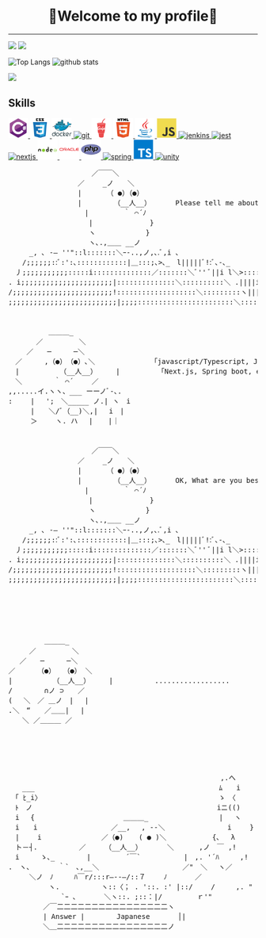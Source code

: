 <!-- https://zzetao.github.io/awesome-github-profile/ -->

<h1 align="center">🦧Welcome to my profile👻</h1>

---

[![](https://activity-graph.herokuapp.com/graph?username=monkey999por&theme=transparent)](https://activity-graph.herokuapp.com/graph?username=monkey999por&theme=transparent)
[![](https://github-readme-streak-stats.herokuapp.com/?user=monkey999por&theme=transparent)](https://github-readme-streak-stats.herokuapp.com/?user=monkey999por&theme=transparent)

<p align="left"> 
  <img alt="Top Langs" height="150px" src="https://github-readme-stats.vercel.app/api/top-langs/?username=monkey999por&layout=compact&count_private=true&show_icons=true&show_icons=true&theme=transparent" />
  <img alt="github stats" height="150px" src="https://github-readme-stats.vercel.app/api?username=monkey999por&count_private=true&show_icons=true&show_icons=true&theme=transparent" />
</p>


![](http://github-profile-summary-cards.vercel.app/api/cards/profile-details?username=monkey999por&theme=aura)

## Skills
<p align="left"> <a href="https://www.w3schools.com/cs/" target="_blank" rel="noreferrer"> <img src="https://raw.githubusercontent.com/devicons/devicon/master/icons/csharp/csharp-original.svg" alt="csharp" width="40" height="40"/> </a> <a href="https://www.w3schools.com/css/" target="_blank" rel="noreferrer"> <img src="https://raw.githubusercontent.com/devicons/devicon/master/icons/css3/css3-original-wordmark.svg" alt="css3" width="40" height="40"/> </a> <a href="https://www.docker.com/" target="_blank" rel="noreferrer"> <img src="https://raw.githubusercontent.com/devicons/devicon/master/icons/docker/docker-original-wordmark.svg" alt="docker" width="40" height="40"/> </a> <a href="https://git-scm.com/" target="_blank" rel="noreferrer"> <img src="https://www.vectorlogo.zone/logos/git-scm/git-scm-icon.svg" alt="git" width="40" height="40"/> </a> <a href="https://gulpjs.com" target="_blank" rel="noreferrer"> <img src="https://raw.githubusercontent.com/devicons/devicon/master/icons/gulp/gulp-plain.svg" alt="gulp" width="40" height="40"/> </a> <a href="https://www.w3.org/html/" target="_blank" rel="noreferrer"> <img src="https://raw.githubusercontent.com/devicons/devicon/master/icons/html5/html5-original-wordmark.svg" alt="html5" width="40" height="40"/> </a> <a href="https://www.java.com" target="_blank" rel="noreferrer"> <img src="https://raw.githubusercontent.com/devicons/devicon/master/icons/java/java-original.svg" alt="java" width="40" height="40"/> </a> <a href="https://developer.mozilla.org/en-US/docs/Web/JavaScript" target="_blank" rel="noreferrer"> <img src="https://raw.githubusercontent.com/devicons/devicon/master/icons/javascript/javascript-original.svg" alt="javascript" width="40" height="40"/> </a> <a href="https://www.jenkins.io" target="_blank" rel="noreferrer"> <img src="https://www.vectorlogo.zone/logos/jenkins/jenkins-icon.svg" alt="jenkins" width="40" height="40"/> </a> <a href="https://jestjs.io" target="_blank" rel="noreferrer"> <img src="https://www.vectorlogo.zone/logos/jestjsio/jestjsio-icon.svg" alt="jest" width="40" height="40"/> </a> <a href="https://nextjs.org/" target="_blank" rel="noreferrer"> <img src="https://cdn.worldvectorlogo.com/logos/nextjs-2.svg" alt="nextjs" width="40" height="40"/> </a> <a href="https://nodejs.org" target="_blank" rel="noreferrer"> <img src="https://raw.githubusercontent.com/devicons/devicon/master/icons/nodejs/nodejs-original-wordmark.svg" alt="nodejs" width="40" height="40"/> </a> <a href="https://www.oracle.com/" target="_blank" rel="noreferrer"> <img src="https://raw.githubusercontent.com/devicons/devicon/master/icons/oracle/oracle-original.svg" alt="oracle" width="40" height="40"/> </a> <a href="https://www.php.net" target="_blank" rel="noreferrer"> <img src="https://raw.githubusercontent.com/devicons/devicon/master/icons/php/php-original.svg" alt="php" width="40" height="40"/> </a> <a href="https://spring.io/" target="_blank" rel="noreferrer"> <img src="https://www.vectorlogo.zone/logos/springio/springio-icon.svg" alt="spring" width="40" height="40"/> </a> <a href="https://www.typescriptlang.org/" target="_blank" rel="noreferrer"> <img src="https://raw.githubusercontent.com/devicons/devicon/master/icons/typescript/typescript-original.svg" alt="typescript" width="40" height="40"/> </a> <a href="https://unity.com/" target="_blank" rel="noreferrer"> <img src="https://www.vectorlogo.zone/logos/unity3d/unity3d-icon.svg" alt="unity" width="40" height="40"/> </a> </p>


<pre>
　　　　　　　　　　　　／￣￣＼
　　　　　　　　　　／　　 _ノ　　＼
　　　　　　　　　　|　　　 （ ●）（●）　
　　　　　　　　　　|　　　　 （__人__）　　　　Please tell me about special techniques
　 　 　 　 　　　　 |　　　　　｀ ⌒´ﾉ　　　　
　 　 　 　 　 　　　 |　　　　　　 　 }　　　　
　 　 　 　 　　　 　 ヽ　　　　　 　 }
　　　　　　　　　　　 ヽ､.,＿＿ __ノ
　　　_, ､ -― ''"::l:::::::＼ｰ-..,ノ,､.ﾞ,i ､
　　/;;;;;;::ﾞ:':､::::::::::::|＿:::;､>､_　l|||||ﾞ!:ﾞ､-､_
　丿;;;;;;;;;;;:::::i::::::::::::::／:::::::＼ﾞ'' ﾞ||i l＼>::::ﾞ'ｰ､
. i;;;;;;;;;;;;;;;;;;;;;;|::::::::::::::＼::::::::::＼ .||||i|::::ヽ::::::|:::!
/;;;;;;;;;;;;;;;;;;;;;;;;!:::::::::::::::::::＼:::::::::ヽ|||||:::::/::::::::i:::|
;;;;;;;;;;;;;;;;;;;;;;;;;;|;;;;:::::::::::::::::::::::＼:::::ﾞ､|||:::/::::::::::|:::
　
　
　　 　 　 ＿＿＿_
　　　　／　　 　 　＼
　　 ／　　─　 　 ─＼
　／ 　　 ,（●）　（●）､＼ 　　         「javascript/Typescript, Java, C#, PHP, Unity, Powershell, bash, etc...」
　|　 　　 　 （__人__）　 　 |         「Next.js, Spring boot, etc...」
　＼　　　　 ｀ ⌒´　　 ／ 　　
,,.....イ.ヽヽ、___ ーーノﾞ-､.
:　 　| 　';　＼_____ ノ.| ヽ　i
　 　 |　　＼/ﾞ（__)＼,| 　i　|
　 　 ＞　　 ヽ. ハ　 | 　 |｜
　
 　
　　　　　　　　　　　　／￣￣＼
　　　　　　　　　　／　　 _ノ　　＼
　　　　　　　　　　|　　　 （ ●）（●）　
　　　　　　　　　　|　　　　 （__人__）　　　　OK, What are you best at?
　 　 　 　 　　　　 |　　　　　｀ ⌒´ﾉ　　　　
　 　 　 　 　 　　　 |　　　　　　 　 }　　　　
　 　 　 　 　　　 　 ヽ　　　　　 　 }
　　　　　　　　　　　 ヽ､.,＿＿ __ノ
　　　_, ､ -― ''"::l:::::::＼ｰ-..,ノ,､.ﾞ,i ､
　　/;;;;;;::ﾞ:':､::::::::::::|＿:::;､>､_　l|||||ﾞ!:ﾞ､-､_
　丿;;;;;;;;;;;:::::i::::::::::::::／:::::::＼ﾞ'' ﾞ||i l＼>::::ﾞ'ｰ､
. i;;;;;;;;;;;;;;;;;;;;;;|::::::::::::::＼::::::::::＼ .||||i|::::ヽ::::::|:::!
/;;;;;;;;;;;;;;;;;;;;;;;;!:::::::::::::::::::＼:::::::::ヽ|||||:::::/::::::::i:::|
;;;;;;;;;;;;;;;;;;;;;;;;;;|;;;;:::::::::::::::::::::::＼:::::ﾞ､|||:::/::::::::::|:::
　
　
   
   
   
 
 　 　　　＿＿＿_　　
　　　／　　 　 　＼
　 ／　　─　 　 ─＼　
／ 　　 （●） 　（●） ＼
|　 　　 　 （__人__）　 　 |　　　　　　..................
/　　　　 ∩ノ ⊃　　／
(　 ＼　／ ＿ノ　|　 |
.＼　“　　／＿＿|　 | 　
　　＼ ／＿＿＿ ／ 　
 
 
 
 
 
 
　 　 　 　　　　　　　 　 　　　　　　　　　　　　　　　　 ,.へ
　　___ 　　　　　　　 　 　 　 　 　　　　　　　　　　　　ﾑ　　i
　「 ﾋ_i〉　　　 　 　　　　　　 　 　　　　　　　　　　　　 ゝ　〈
　ﾄ　ノ 　　　　　　　　　　　　　　　　　　　　　　　　　　iニ(()
　i 　{ 　 　　　　　　　 　　　＿＿＿_ 　 　　　　　　　　| 　ヽ
　i　　i　　　 　　　　　　　／__,　 , ‐-＼ 　 　 　 　 　　i 　　}
　|　　 i　　　　　　 　　／（●) 　 ( ● )＼　　　　　　 {､　 λ
　ト－┤.　　　　　　／ 　 　（__人__） 　　　＼　　　 ,ノ　￣ ,!
　i　　　ゝ､_ 　　　　|　　　　　´￣` 　 　　　　|　,. '´ﾊ　　　,!
.　ヽ、 　　　｀`　､,__＼ 　　 　 　　　　　 　 ／"　＼ 　ヽ／
　　　＼ノ　ﾉ　　　ﾊ￣r/:::r―--―/::７　　 ﾉ　　　　／
　 　　 　 ヽ.　　　　　　ヽ::〈； . '::. :' |::/　　 /　　　,. "
　　　　　　　 `ｰ ､　　　　＼ヽ::. ;::：|/　　　　　ｒ'"
　　　　　／￣二二二二二二二二二二二二二二二二ヽ
　　　　　| Answer |　　　　 Japanese　　　　│|
　　　　　＼＿二二二二二二二二二二二二二二二二ノ
</pre>

